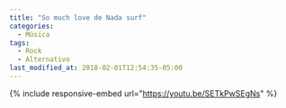 ```yaml
---
title: "So much love de Nada surf"
categories:
  - Música
tags:
  - Rock
  - Alternativo
last_modified_at: 2018-02-01T12:54:35-05:00
---
```


{% include responsive-embed url="https://youtu.be/SETkPwSEgNs" %}
